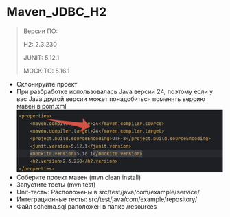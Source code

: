 # Maven_JDBC_H2
>Версии ПО:
>
>H2: 2.3.230
> 
>JUNIT: 5.12.1
>
>MOCKITO: 5.16.1

- Склонируйте проект
- При разбработке использовалась Java версии 24, поэтому если у вас Java другой версии может понадобиться поменять версию мавен в pom.xml
![img.png](img.png)
- Соберите проект мавен (mvn clean install)
- Запустите тесты (mvn test)
- Unit-тесты: Расположены в src/test/java/com/example/service/
- Интеграционные тесты: src/test/java/com/example/repository/
- Файл schema.sql раположен в папке /resources
